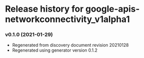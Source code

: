 # Release history for google-apis-networkconnectivity_v1alpha1

### v0.1.0 (2021-01-29)

* Regenerated from discovery document revision 20210128
* Regenerated using generator version 0.1.2

